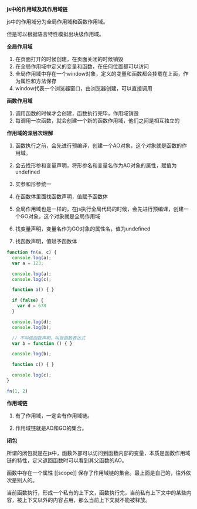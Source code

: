 **js中的作用域及其作用域链**

js中的作用域分为全局作用域和函数作用域。

但是可以根据语言特性模拟出块级作用域。



**全局作用域**

1. 在页面打开的时候创建，在页面关闭的时候销毁
2. 在全局作用域中定义的变量和函数，在任何位置都可以访问
3. 全局作用域中存在一个window对象，定义的变量和函数都会挂载在上面，作为属性和方法保存
4. window代表一个浏览器窗口，由浏览器创建，可以直接调用



**函数作用域**

1. 调用函数的时候才会创建，函数执行完毕，作用域销毁
2. 每调用一次函数，就会创建一个新的函数作用域，他们之间是相互独立的



**作用域的深层次理解**

1. 函数执行之前，会先进行预编译，创建一个AO对象，这个对象就是函数的作用域。

2. 会去找形参和变量声明，将形参名和变量名作为AO对象的属性，赋值为undefined

3. 实参和形参统一
4. 在函数体里面找函数声明，值赋予函数体



1. 全局作用域也是一样的，在js执行全局代码的时候，会先进行预编译，创建一个GO对象，这个对象就是全局作用域
2. 找变量声明，变量名作为GO对象的属性名，值为undefined
3. 找函数声明，值赋予函数体



```js
function fn(a, c) {
  console.log(a);
  var a = 123;

  console.log(a);
  console.log(c);

  function a() { }

  if (false) {
    var d = 678
  }

  console.log(d);
  console.log(b);

  // 不叫做函数声明，叫做函数表达式
  var b = function () { }

  console.log(b);

  function c() { }

  console.log(c);
}

fn(1, 2)
```



**作用域链**

1. 有了作用域，一定会有作用域链。

2. 作用域链就是AO和GO的集合。



**闭包**

所谓的闭包就是在js中，函数外部可以访问到函数内部的变量，本质是函数作用域链的特性，定义返回函数时可以看到其父函数的AO。

函数中存在一个属性 [[scope]] 保存了作用域链的集合。最上面是自己的，往外依次是别人的。

当前函数执行，形成一个私有的上下文，函数执行完，当前私有上下文中的某些内容，被上下文以外的内容占用，那么当前上下文就不能被释放。



